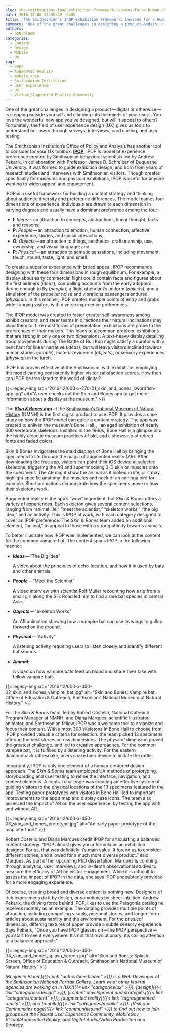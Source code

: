 ```yaml
---
slug: the-smithsonians-ipop-exhibition-framework-lessons-for-a-human-centered-content-approach
date: 2016-12-08 12:30:40 -0400
title: 'The Smithsonian’s IPOP Exhibition Framework: Lessons for a Human-Centered Content Approach'
summary: 'One of the great challenges in designing a product &mdash; digital or otherwise &mdash; is stepping outside yourself and climbing into the minds of your users. You love the wonderful new app you&rsquo;ve designed, but will it appeal to others? Fortunately, the field of user experience design (UX) gives us tools to understand our users through surveys, interviews, card'
authors:
  - ben-bloom
categories:
  - Content
  - Design
  - Mobile
  - UX
tag:
  - apps
  - Augmented Reality
  - mobile apps
  - Smithsonian Institution
  - user experience
  - UX
  - Virtual/Augmented Reality Community
---
```


One of the great challenges in designing a product — digital or otherwise — is stepping outside yourself and climbing into the minds of your users. You love the wonderful new app you’ve designed, but will it appeal to others? Fortunately, the field of user experience design (UX) gives us tools to understand our users through surveys, interviews, card sorting, and user testing.

The Smithsonian Institution’s Office of Policy and Analysis has another tool to consider for your UX toolbox: [**IPOP**](https://www.si.edu/opanda/IPOP). IPOP is model of experience preference created by Smithsonian behavioral scientists led by Andrew Pekarik, in collaboration with Professor James B. Schreiber of Duquesne University. It was formed to guide exhibition design, and born from years of research studies and interviews with Smithsonian visitors. Though created specifically for museums and physical exhibitions, IPOP is useful for anyone wanting to widen appeal and engagement.

IPOP is a useful framework for building a content strategy and thinking about audience diversity and preference differences. The model names four dimensions of experience. Individuals are drawn to each dimension in varying degrees and usually have a dominant preference among the four:

  * **I**: _Ideas_ — an attraction to concepts, abstractions, linear thought, facts and reasons;
  * **P**: _People_ — an attraction to emotion, human connection, affective experience, stories, and social interactions;
  * **O**: _Objects_ — an attraction to things, aesthetics, craftsmanship, use, ownership, and visual language; and
  * **P**: _Physical_ — an attraction to somatic sensations, including movement, touch, sound, taste, light, and smell.

To create a superior experience with broad appeal, IPOP recommends designing with these four dimensions in rough equilibrium. For example, a display about early commercial flight could contain facts and figures about the first airliners (_ideas_), compelling accounts from the early adopters daring enough to fly (_people_), a flight attendant’s uniform (_objects_), and a simulation of the propeller noise and vibrations passengers endured (_physical_). In this manner, IPOP creates multiple points of entry and grabs wide-ranging visitors with diverse experience preferences.

The IPOP model was created to foster greater self-awareness among exhibit creators, and steer teams in directions their natural inclinations may blind them to. Like most forms of presentation, exhibitions are prone to the preferences of their makers. This leads to a common problem: exhibitions that are strong in only one or two dimensions. A text-heavy display detailing troop movements during The Battle of Bull Run might satisfy a curator with a penchant for linear narrative (_ideas_), but will leave visitors inclined towards human stories (_people_), material evidence (_objects_), or sensory experiences (_physical_) in the lurch.

IPOP has proven effective at the Smithsonian, with exhibitions employing the model earning consistently higher visitor satisfaction scores. How then can IPOP be translated to the world of digital?

{{< legacy-img src="2016/12/600-x-270-01\_skin\_and\_bones\_swordfish-app.jpg" alt="A user checks out the Skin and Bones app to get more information about a display at the museum." >}}

The [**_Skin & Bones_ app**](http://naturalhistory.si.edu/exhibits/bone-hall/) at the [Smithsonian’s National Museum of Natural History](https://naturalhistory.si.edu/) (NMNH) is the first digital product to use IPOP. It provides a case study on how the IPOP model can guide a content strategy. The app was created to enliven the museum’s Bone Hall_,_ an aged exhibition of nearly 300 vertebrate skeletons. Installed in the 1960s, Bone Hall is a glimpse into the highly didactic museum practices of old, and a showcase of retired fonts and faded colors.

Skin & Bones invigorates the staid displays of Bone Hall by bringing the specimens to life through the magic of augmented reality (AR). After downloading the free app, visitors can point their iOS device at selected skeletons, triggering the AR and superimposing 3-D skin or muscles onto the specimens. The AR might show the animal as it looked in life, or it may highlight specific anatomy: the muscles and neck of an anhinga bird for example. Short animations demonstrate how the specimens move or how their skeletons work.



Augmented reality is the app’s “wow” ingredient, but _Skin & Bones_ offers a variety of experiences. Each skeleton gives several content selections, ranging from “animal life,” “meet the scientist,” “skeleton works,” “the big idea,” and an activity. This is IPOP at work, with each category designed to cover an IPOP preference. The _Skin & Bones_ team added an additional element, “animal,” to appeal to those with a strong affinity towards animals.

To better illustrate how IPOP was implemented, we can look at the content for the common vampire bat. The content spans IPOP in the following manner:

  * **_Ideas_** — ”The Big Idea”
  
    A video about the principles of echo-location, and how it is used by bats and other animals.
  * **_People_** — ”Meet the Scientist”
  
    A video interview with scientist Rolf Muller recounting how a tip from a small girl along the Silk Road led him to find a rare bat species in central Asia.
  * **_Objects_** — ”Skeleton Works”
  
    An AR animation showing how a vampire bat can use its wings to gallop forward on the ground.
  * **_Physical_** — ”Activity”
  
    A listening activity requiring users to listen closely and identify different bat sounds.
  * **_Animal_**:
  
    A video on how vampire bats feed on blood and share their take with fellow vampire bats.

{{< legacy-img src="2016/12/600-x-450-02\_skin\_and\_bones\_vampire_bat.jpg" alt="Skin and Bones: Vampire bat, Office of Education & Outreach, Smithsonian’s National Museum of Natural History." >}}

For the _Skin & Bones_ team, led by Robert Costello, National Outreach Program Manager at NMNH, and Diana Marques, scientific Illustrator, animator, and Smithsonian fellow, IPOP was a welcome tool to organize and focus their content. With almost 300 skeletons in Bone Hall to choose from, IPOP provided valuable criteria for selection: the team picked 13 specimens offering the best stories across dimensions. The _physical_ dimension proved the greatest challenge, and led to creative approaches. For the common vampire bat, it is fulfilled by a listening activity. For the eastern diamondback rattlesnake, users shake their device to imitate the rattle.

Importantly, IPOP is only one element of a human-centered design approach. The _Skin & Bones_ team employed UX methods of prototyping, storyboarding and user testing to refine the interface, navigation, and content elements. A central challenge was creating an effective system of guiding visitors to the physical locations of the 13 specimens featured in the app. Testing paper prototypes with visitors in Bone Hall led to important improvements to the app’s map and display case icons. The team also assessed the impact of AR on the user experience, by testing the app with and without AR.

{{< legacy-img src="2016/12/600-x-450-03\_skin\_and\_bones\_prototype.jpg" alt="An early paper prototype of the map interface." >}}

Robert Costello and Diana Marques credit IPOP for articulating a balanced content strategy. “IPOP almost gives you a formula as an exhibition designer. For us, that was definitely it’s main value. It forced us to consider different stories, and allowed for a much more diverse product.” said Marques. As part of her upcoming PhD dissertation, Marques is combing through analytics, user interviews, and in-depth observational studies to measure the efficacy of AR on visitor engagement. While it is difficult to assess the impact of IPOP in the data, she says IPOP undoubtedly provided for a more engaging experience.

Of course, creating broad and diverse content is nothing new. Designers of rich experiences do it by design, or sometimes by sheer intuition. Andrew Pekarik, the driving force behind IPOP, likes to use the Patagonia catalog he receives monthly as an example. The catalog provides multiple points of attraction, including compelling visuals, personal stories, and longer-form articles about sustainability and the environment. For the _physical_ dimension, differing textures of paper provide a subtle sensory experience. Says Pekarik, “Once you have IPOP glasses on — the IPOP perspective — you start to see it everywhere. It’s not that revolutionary; it’s calling attention to a balanced approach.”

{{< legacy-img src="2016/12/600-x-450-04\_skin\_and\_bones\_splash_screen.jpg" alt="Skin and Bones: Splash Screen, Office of Education & Outreach, Smithsonian’s National Museum of Natural History" >}}

 _[Benjamin Bloom]({{< link "author/ben-bloom" >}}) is a Web Developer at the [Smithsonian National Portrait Gallery](http://npg.si.edu/)._
_Learn what other federal agencies are working on in [UX]({{< link "categories/ux" >}}), [design]({{< link "categories/design" >}}), [content development and strategies]({{< link "categories/content" >}}), [augmented reality]({{< link "tag/augmented-reality" >}}), and [mobile]({{< link "categories/mobile" >}})._
_[Visit our Communities page]({{< link "communities.md" >}}) to find out how to join groups like the Federal User Experience Community, MobileGov, Virtual/Augmented Reality, and Digital Audio/Video Production and Strategy._